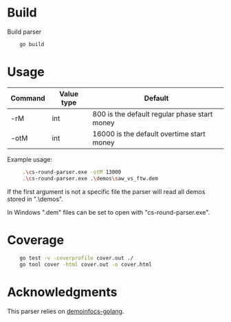 # Build
Build parser
```sh
    go build
```

# Usage

| Command | Value type | Default |
|---|---|---|
| -rM | int | 800 is the default regular phase start money |
| -otM | int | 16000 is the default overtime start money |

Example usage:
```sh
     .\cs-round-parser.exe -otM 13000
     .\cs-round-parser.exe .\demos\saw_vs_ftw.dem
```

If the first argument is not a specific file the parser will read all demos stored in ".\demos".

In Windows ".dem" files can be set to open with "cs-round-parser.exe".

# Coverage

```sh
    go test -v -coverprofile cover.out ./
    go tool cover -html cover.out -o cover.html
```

# Acknowledgments
This parser relies on [demoinfocs-golang](https://github.com/markus-wa/demoinfocs-golang).
